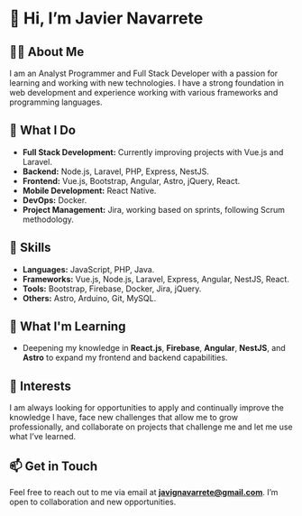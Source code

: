 # 👋 Hi, I’m Javier Navarrete

## 🧑‍💻 About Me
I am an Analyst Programmer and Full Stack Developer with a passion for learning and working with new technologies. I have a strong foundation in web development and experience working with various frameworks and programming languages.

## 🌟 What I Do
- **Full Stack Development:** Currently improving projects with Vue.js and Laravel.
- **Backend:** Node.js, Laravel, PHP, Express, NestJS.
- **Frontend:** Vue.js, Bootstrap, Angular, Astro, jQuery, React.
- **Mobile Development:** React Native.
- **DevOps:** Docker.
- **Project Management:** Jira, working based on sprints, following Scrum methodology.

## 🚀 Skills
- **Languages:** JavaScript, PHP, Java.
- **Frameworks:** Vue.js, Node.js, Laravel, Express, Angular, NestJS, React.
- **Tools:** Bootstrap, Firebase, Docker, Jira, jQuery.
- **Others:** Astro, Arduino, Git, MySQL.

## 🌱 What I'm Learning
- Deepening my knowledge in **React.js**, **Firebase**, **Angular**, **NestJS**, and **Astro** to expand my frontend and backend capabilities.

## 👀 Interests
I am always looking for opportunities to apply and continually improve the knowledge I have, face new challenges that allow me to grow professionally, and collaborate on projects that challenge me and let me use what I’ve learned.

## 📫 Get in Touch
Feel free to reach out to me via email at **javignavarrete@gmail.com**. I’m open to collaboration and new opportunities.

<!---
JavIgna/JavIgna is a ✨ special ✨ repository because its `README.md` (this file) appears on your GitHub profile.
You can click the Preview link to take a look at your changes.
--->
